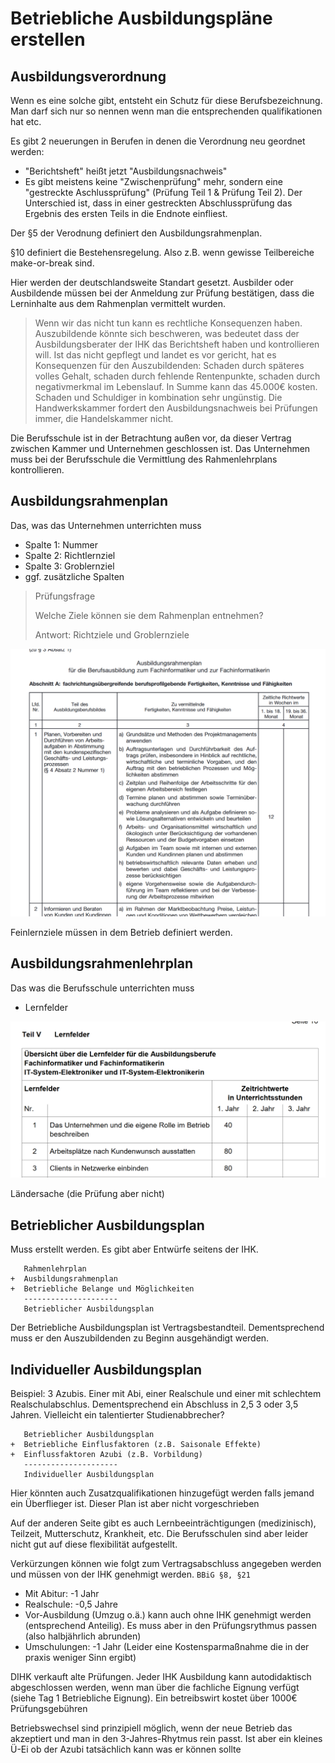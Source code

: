 # Betriebliche Ausbildungspläne erstellen

## Ausbildungsverordnung
Wenn es eine solche gibt, entsteht ein Schutz für diese Berufsbezeichnung. Man darf sich nur so nennen wenn man die entsprechenden qualifikationen hat etc.

Es gibt 2 neuerungen in Berufen in denen die Verordnung neu geordnet werden:

* "Berichtsheft" heißt jetzt "Ausbildungsnachweis"
* Es gibt meistens keine "Zwischenprüfung" mehr, sondern eine "gestreckte Aschlussprüfung" (Prüfung Teil 1 & Prüfung Teil 2). Der Unterschied ist, dass in einer gestreckten Abschlussprüfung das Ergebnis des ersten Teils in die Endnote einfliest.

Der §5 der Verodnung definiert den Ausbildungsrahmenplan.

§10 definiert die Bestehensregelung. Also z.B. wenn gewisse Teilbereiche make-or-break sind.

Hier werden der deutschlandsweite Standart gesetzt. Ausbilder oder Ausbildende müssen bei der Anmeldung zur Prüfung bestätigen, dass die Lerninhalte aus dem Rahmenplan vermittelt wurden. 

> Wenn wir das nicht tun kann es rechtliche Konsequenzen haben. Auszubildende könnte sich beschweren, was bedeutet dass der Ausbildungsberater der IHK das Berichtsheft haben und kontrollieren will. Ist das nicht gepflegt und landet es vor gericht, hat es Konsequenzen für den Auszubildenden: Schaden durch späteres volles Gehalt, schaden durch fehlende Rentenpunkte, schaden durch negativmerkmal im Lebenslauf. In Summe kann das 45.000€ kosten. Schaden und Schuldiger in kombination sehr ungünstig. Die Handwerkskammer fordert den Ausbildungsnachweis bei Prüfungen immer, die Handelskammer nicht.

Die Berufsschule ist in der Betrachtung außen vor, da dieser Vertrag zwischen Kammer und Unternehmen geschlossen ist. Das Unternehmen muss bei der Berufsschule die Vermittlung des Rahmenlehrplans kontrollieren. 

## Ausbildungsrahmenplan

Das, was das Unternehmen unterrichten muss

* Spalte 1: Nummer
* Spalte 2: Richtlernziel
* Spalte 3: Groblernziel
* ggf. zusätzliche Spalten

> Prüfungsfrage
>
> Welche Ziele können sie dem Rahmenplan entnehmen?
>
> Antwort: Richtziele und Groblernziele

![title](Images/Ausbildungsrahmenplan.png)

Feinlernziele müssen in dem Betrieb definiert werden.

## Ausbildungsrahmenlehrplan

Das was die Berufsschule unterrichten muss

* Lernfelder

![title](Images/Ausbildungsrahmenlehrplan.png)

Ländersache (die Prüfung aber nicht)

## Betrieblicher Ausbildungsplan

Muss erstellt werden. Es gibt aber Entwürfe seitens der IHK.


```
   Rahmenlehrplan
+  Ausbildungsrahmenplan
+  Betriebliche Belange und Möglichkeiten
   ---------------------
   Betrieblicher Ausbildungsplan
```

Der Betriebliche Ausbildungsplan ist Vertragsbestandteil. Dementsprechend muss er den Auszubildenden zu Beginn ausgehändigt werden.

## Individueller Ausbildungsplan

Beispiel: 3 Azubis. Einer mit Abi, einer Realschule und einer mit schlechtem Realschulabschlus. Dementsprechend ein Abschluss in 2,5 3 oder 3,5 Jahren.
Vielleicht ein talentierter Studienabbrecher?

```
   Betrieblicher Ausbildungsplan
+  Betriebliche Einflusfaktoren (z.B. Saisonale Effekte)
+  Einflussfaktoren Azubi (z.B. Vorbildung)
   ---------------------
   Individueller Ausbildungsplan
```

Hier könnten auch Zusatzqualifikationen hinzugefügt werden falls jemand ein Überflieger ist. Dieser Plan ist aber nicht vorgeschrieben

Auf der anderen Seite gibt es auch Lernbeeinträchtigungen (medizinisch), Teilzeit, Mutterschutz, Krankheit, etc. Die Berufsschulen sind aber leider nicht gut auf diese flexibilität aufgestellt.

Verkürzungen können wie folgt zum Vertragsabschluss angegeben werden und müssen von der IHK genehmigt werden. `BBiG §8, §21`

* Mit Abitur: -1 Jahr
* Realschule: -0,5 Jahre
* Vor-Ausbildung (Umzug o.ä.) kann auch ohne IHK genehmigt werden (entsprechend Anteilig). Es muss aber in den Prüfungsrythmus passen (also halbjährlich abrunden)
* Umschulungen: -1 Jahr (Leider eine Kostensparmaßnahme die in der praxis weniger Sinn ergibt)

DIHK verkauft alte Prüfungen. Jeder IHK Ausbildung kann autodidaktisch abgeschlossen werden, wenn man über die fachliche Eignung verfügt (siehe Tag 1 Betriebliche Eignung). Ein betreibswirt kostet über 1000€ Prüfungsgebühren

Betriebswechsel sind prinzipiell möglich, wenn der neue Betrieb das akzeptiert und man in den 3-Jahres-Rhytmus rein passt. Ist aber ein kleines Ü-Ei ob der Azubi tatsächlich kann was er können sollte

